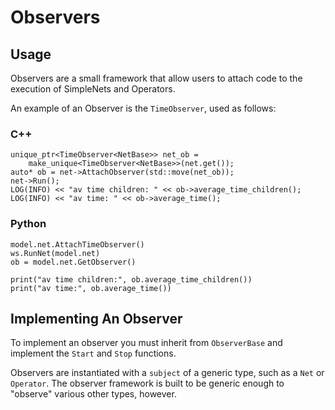# Observers

## Usage

Observers are a small framework that allow users to attach code to the execution of SimpleNets and Operators.

An example of an Observer is the `TimeObserver`, used as follows:

### C++

```
unique_ptr<TimeObserver<NetBase>> net_ob =
    make_unique<TimeObserver<NetBase>>(net.get());
auto* ob = net->AttachObserver(std::move(net_ob));
net->Run();
LOG(INFO) << "av time children: " << ob->average_time_children();
LOG(INFO) << "av time: " << ob->average_time();
```
  
### Python

```
model.net.AttachTimeObserver()
ws.RunNet(model.net)
ob = model.net.GetObserver()

print("av time children:", ob.average_time_children())
print("av time:", ob.average_time())
```


## Implementing An Observer

To implement an observer you must inherit from `ObserverBase` and implement the `Start` and `Stop` functions.

Observers are instantiated with a `subject` of a generic type, such as a `Net` or `Operator`.  The observer framework is built to be generic enough to "observe" various other types, however.
